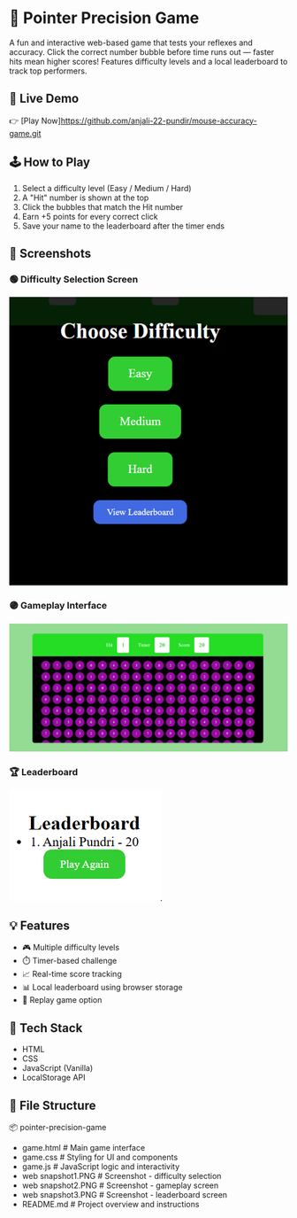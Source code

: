 # 🎯 Pointer Precision Game

A fun and interactive web-based game that tests your reflexes and accuracy. Click the correct number bubble before time runs out — faster hits mean higher scores! Features difficulty levels and a local leaderboard to track top performers.


## 🚀 Live Demo

👉 [Play Now]https://github.com/anjali-22-pundir/mouse-accuracy-game.git  


## 🕹️ How to Play

1. Select a difficulty level (Easy / Medium / Hard)
2. A "Hit" number is shown at the top
3. Click the bubbles that match the Hit number
4. Earn +5 points for every correct click
5. Save your name to the leaderboard after the timer ends


## 📸 Screenshots

### 🟢 Difficulty Selection Screen
![Choose Difficulty](./web%20snapshot1.PNG)

### 🟣 Gameplay Interface
![Game Board](./web%20snapshot2.PNG)

### 🏆 Leaderboard
![Leaderboard](./web%20snapshot3.PNG)


## 💡 Features

- 🎮 Multiple difficulty levels
- ⏱️ Timer-based challenge
- 📈 Real-time score tracking
- 📊 Local leaderboard using browser storage
- 🔁 Replay game option


## 📁 Tech Stack

- HTML
- CSS
- JavaScript (Vanilla)
- LocalStorage API


## 📂 File Structure

📦 pointer-precision-game
 - game.html # Main game interface
 - game.css # Styling for UI and components
 - game.js # JavaScript logic and interactivity
 - web snapshot1.PNG # Screenshot - difficulty selection
 - web snapshot2.PNG # Screenshot - gameplay screen
 - web snapshot3.PNG # Screenshot - leaderboard screen
 - README.md # Project overview and instructions

